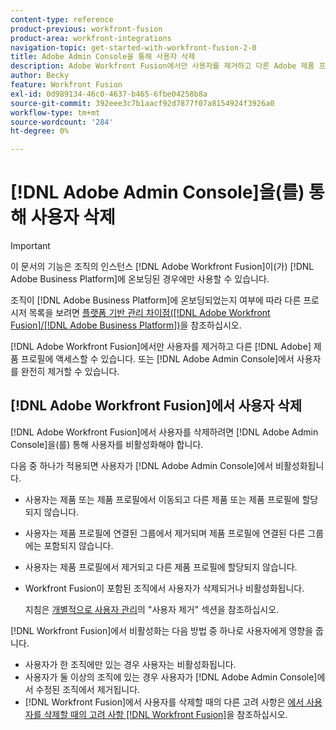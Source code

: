 ```yaml
---
content-type: reference
product-previous: workfront-fusion
product-area: workfront-integrations
navigation-topic: get-started-with-workfront-fusion-2-0
title: Adobe Admin Console을 통해 사용자 삭제
description: Adobe Workfront Fusion에서만 사용자를 제거하고 다른 Adobe 제품 프로필에는 계속 액세스할 수 있습니다. 또는 Adobe Admin Console에서 해당 사용자를 완전히 제거할 수도 있습니다.
author: Becky
feature: Workfront Fusion
exl-id: 0d989134-46c0-4637-b465-6fbe04258b8a
source-git-commit: 392eee3c7b1aacf92d7877f07a8154924f3926a0
workflow-type: tm+mt
source-wordcount: '284'
ht-degree: 0%

---
```


# [!DNL Adobe Admin Console]을(를) 통해 사용자 삭제

>[!IMPORTANT]
>
>이 문서의 기능은 조직의 인스턴스 [!DNL Adobe Workfront Fusion]이(가) [!DNL Adobe Business Platform]에 온보딩된 경우에만 사용할 수 있습니다.
>
>조직이 [!DNL Adobe Business Platform]에 온보딩되었는지 여부에 따라 다른 프로시저 목록을 보려면 [플랫폼 기반 관리 차이점([!DNL Adobe Workfront Fusion]/[!DNL Adobe Business Platform])](../../workfront-fusion/fusion-in-admin-console/fusion-adobe-admin-console.md)을 참조하십시오.

[!DNL Adobe Workfront Fusion]에서만 사용자를 제거하고 다른 [!DNL Adobe] 제품 프로필에 액세스할 수 있습니다. 또는 [!DNL Adobe Admin Console]에서 사용자를 완전히 제거할 수 있습니다.

## [!DNL Adobe Workfront Fusion]에서 사용자 삭제

[!DNL Adobe Workfront Fusion]에서 사용자를 삭제하려면 [!DNL Adobe Admin Console]을(를) 통해 사용자를 비활성화해야 합니다.

다음 중 하나가 적용되면 사용자가 [!DNL Adobe Admin Console]에서 비활성화됩니다.

* 사용자는 제품 또는 제품 프로필에서 이동되고 다른 제품 또는 제품 프로필에 할당되지 않습니다.
* 사용자는 제품 프로필에 연결된 그룹에서 제거되며 제품 프로필에 연결된 다른 그룹에는 포함되지 않습니다.
* 사용자는 제품 프로필에서 제거되고 다른 제품 프로필에 할당되지 않습니다.
* Workfront Fusion이 포함된 조직에서 사용자가 삭제되거나 비활성화됩니다.

  지침은 [개별적으로 사용자 관리](https://helpx.adobe.com/enterprise/using/manage-users-individually.html)의 &quot;사용자 제거&quot; 섹션을 참조하십시오.

[!DNL Workfront Fusion]에서 비활성화는 다음 방법 중 하나로 사용자에게 영향을 줍니다.

* 사용자가 한 조직에만 있는 경우 사용자는 비활성화됩니다.
* 사용자가 둘 이상의 조직에 있는 경우 사용자가 [!DNL Adobe Admin Console]에서 수정된 조직에서 제거됩니다.
* [!DNL Workfront Fusion]에서 사용자를 삭제할 때의 다른 고려 사항은 [에서 사용자를 삭제할 때의 고려 사항 [!DNL Workfront Fusion]](../../workfront-fusion/organizations/manage-fusion-users.md#consider)을 참조하십시오.
